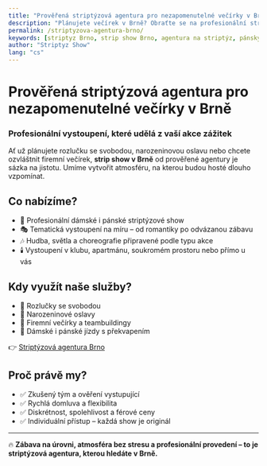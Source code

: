 ```yaml
---
title: "Prověřená striptýzová agentura pro nezapomenutelné večírky v Brně"
description: "Plánujete večírek v Brně? Obraťte se na profesionální striptýzovou agenturu, která zajistí show, na kterou se nezapomíná. Dámské i pánské vystoupení na míru."
permalink: /striptyzova-agentura-brno/
keywords: [striptyz Brno, strip show Brno, agentura na striptýz, pánský striptýz Brno, rozlučka Brno, večírek s programem]
author: "Striptyz Show"
lang: "cs"
---
```


# Prověřená striptýzová agentura pro nezapomenutelné večírky v Brně  
### Profesionální vystoupení, které udělá z vaší akce zážitek

Ať už plánujete rozlučku se svobodou, narozeninovou oslavu nebo chcete ozvláštnit firemní večírek, **strip show v Brně** od prověřené agentury je sázka na jistotu. Umíme vytvořit atmosféru, na kterou budou hosté dlouho vzpomínat.

## Co nabízíme?

- 💃 Profesionální dámské i pánské striptýzové show  
- 🎭 Tematická vystoupení na míru – od romantiky po odvázanou zábavu  
- 🎶 Hudba, světla a choreografie připravené podle typu akce  
- 🕯️ Vystoupení v klubu, apartmánu, soukromém prostoru nebo přímo u vás

## Kdy využít naše služby?

- 👰 Rozlučky se svobodou  
- 🎂 Narozeninové oslavy  
- 🏢 Firemní večírky a teambuildingy  
- 🥂 Dámské i pánské jízdy s překvapením

👉 [Striptýzová agentura Brno](https://www.striptyz-show.cz/striptyz-brno/)


## Proč právě my?

- ✅ Zkušený tým a ověření vystupující  
- ✅ Rychlá domluva a flexibilita  
- ✅ Diskrétnost, spolehlivost a férové ceny  
- ✅ Individuální přístup – každá show je originál

---

🔥 **Zábava na úrovni, atmosféra bez stresu a profesionální provedení – to je striptýzová agentura, kterou hledáte v Brně.**
